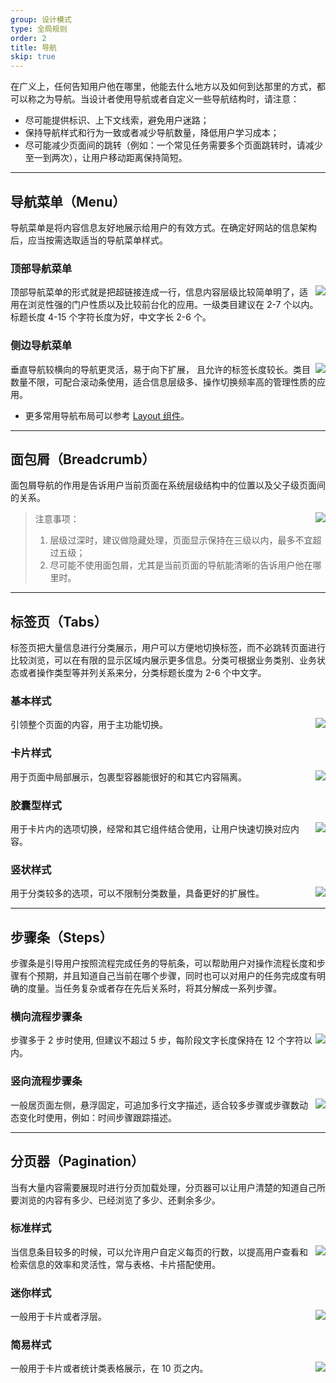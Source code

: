 ```yaml
---
group: 设计模式
type: 全局规则
order: 2
title: 导航
skip: true
---
```


在广义上，任何告知用户他在哪里，他能去什么地方以及如何到达那里的方式，都可以称之为导航。当设计者使用导航或者自定义一些导航结构时，请注意：

- 尽可能提供标识、上下文线索，避免用户迷路；
- 保持导航样式和行为一致或者减少导航数量，降低用户学习成本；
- 尽可能减少页面间的跳转（例如：一个常见任务需要多个页面跳转时，请减少至一到两次），让用户移动距离保持简短。

---

## 导航菜单（Menu）

导航菜单是将内容信息友好地展示给用户的有效方式。在确定好网站的信息架构后，应当按需选取适当的导航菜单样式。

### 顶部导航菜单

<img class="preview-img no-padding" align="right" src="https://gw.alipayobjects.com/zos/rmsportal/pWbHrSnmicFxcgmWIFst.png">

顶部导航菜单的形式就是把超链接连成一行，信息内容层级比较简单明了，适用在浏览性强的门户性质以及比较前台化的应用。一级类目建议在 2-7 个以内。标题长度 4-15 个字符长度为好，中文字长 2-6 个。

### 侧边导航菜单

<img class="preview-img no-padding" align="right" src="https://gw.alipayobjects.com/zos/rmsportal/VvajPSfjYcVNiNoxZFVH.png">

垂直导航较横向的导航更灵活，易于向下扩展， 且允许的标签长度较长。类目数量不限，可配合滚动条使用，适合信息层级多、操作切换频率高的管理性质的应用。

- 更多常用导航布局可以参考 [Layout 组件](/components/layout/)。

---

## 面包屑（Breadcrumb）

面包屑导航的作用是告诉用户当前页面在系统层级结构中的位置以及父子级页面间的关系。

<img class="preview-img no-padding" align="right" src="https://gw.alipayobjects.com/zos/rmsportal/ZeChCVQTCUdghxmwqKIO.png">

> 注意事项：
>
> 1. 层级过深时，建议做隐藏处理，页面显示保持在三级以内，最多不宜超过五级；
> 2. 尽可能不使用面包屑，尤其是当前页面的导航能清晰的告诉用户他在哪里时。

---

## 标签页（Tabs）

标签页把大量信息进行分类展示，用户可以方便地切换标签，而不必跳转页面进行比较浏览，可以在有限的显示区域内展示更多信息。分类可根据业务类别、业务状态或者操作类型等并列关系来分，分类标题长度为 2-6 个中文字。

### 基本样式

<img class="preview-img no-padding" align="right" src="https://gw.alipayobjects.com/zos/rmsportal/dPpWpAhQYzJOWMCeKqhe.png">

引领整个页面的内容，用于主功能切换。

### 卡片样式

<img class="preview-img no-padding" align="right" src="https://gw.alipayobjects.com/zos/rmsportal/aJypXYetynQcJxohHefp.png">

用于页面中局部展示，包裹型容器能很好的和其它内容隔离。

### 胶囊型样式

<img class="preview-img no-padding" align="right" src="https://gw.alipayobjects.com/zos/rmsportal/QsgJeCmaQkoRLgGRxUim.png" description="一般用于小版块内，或与基本样式、卡片样式搭配使用。">

用于卡片内的选项切换，经常和其它组件结合使用，让用户快速切换对应内容。

### 竖状样式

<img class="preview-img no-padding" align="right" src="https://gw.alipayobjects.com/zos/rmsportal/WvnEwzlmauGlKByAxZJH.png">

用于分类较多的选项，可以不限制分类数量，具备更好的扩展性。

---

## 步骤条（Steps）

步骤条是引导用户按照流程完成任务的导航条，可以帮助用户对操作流程长度和步骤有个预期，并且知道自己当前在哪个步骤，同时也可以对用户的任务完成度有明确的度量。当任务复杂或者存在先后关系时，将其分解成一系列步骤。

### 横向流程步骤条

<img class="preview-img no-padding" align="right" src="https://gw.alipayobjects.com/zos/rmsportal/ugeAGDXQQYkZIbCAGlIP.png">

步骤多于 2 步时使用, 但建议不超过 5 步，每阶段文字长度保持在 12 个字符以内。

### 竖向流程步骤条

<img class="preview-img no-padding" align="right" src="https://gw.alipayobjects.com/zos/rmsportal/PnDNqhBRyWLLLgQSVwvF.png">

一般居页面左侧，悬浮固定，可追加多行文字描述，适合较多步骤或步骤数动态变化时使用，例如：时间步骤跟踪描述。

---

## 分页器（Pagination）

当有大量内容需要展现时进行分页加载处理，分页器可以让用户清楚的知道自己所要浏览的内容有多少、已经浏览了多少、还剩余多少。

### 标准样式

<img class="preview-img no-padding" align="right" src="https://gw.alipayobjects.com/zos/rmsportal/MlxHpEgkFHhIVaxpaiYJ.png" description="当页数超过 5 页时，可以提供快速跳转页面的功能。">

当信息条目较多的时候，可以允许用户自定义每页的行数，以提高用户查看和检索信息的效率和灵活性，常与表格、卡片搭配使用。

### 迷你样式

<img class="preview-img no-padding" align="right" src="https://gw.alipayobjects.com/zos/rmsportal/GtIWNdAtogjxXJNuuqTE.png">

一般用于卡片或者浮层。

### 简易样式

<img class="preview-img no-padding" align="right" src="https://gw.alipayobjects.com/zos/rmsportal/LCUZrQJyHQXplzEzDrub.png">

一般用于卡片或者统计类表格展示，在 10 页之内。
